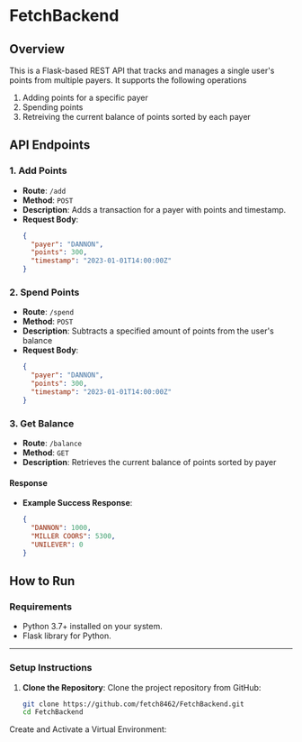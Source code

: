 # FetchBackend

## Overview
This is a Flask-based REST API that tracks and manages a single user's points from multiple payers. It supports the following operations
1. Adding points for a specific payer
2. Spending points
3. Retreiving the current balance of points sorted by each payer



## **API Endpoints**

### **1. Add Points**
- **Route**: `/add`
- **Method**: `POST`
- **Description**: Adds a transaction for a payer with points and timestamp.
- **Request Body**:
  ```json
  {
    "payer": "DANNON",
    "points": 300,
    "timestamp": "2023-01-01T14:00:00Z"
  }

### **2. Spend Points**
- **Route**: `/spend`
- **Method**: `POST`
- **Description**: Subtracts a specified amount of points from the user's balance
- **Request Body**:
  ```json
  {
    "payer": "DANNON",
    "points": 300,
    "timestamp": "2023-01-01T14:00:00Z"
  }

### **3. Get Balance**

- **Route**: `/balance`
- **Method**: `GET`
- **Description**: Retrieves the current balance of points sorted by payer

#### **Response**
- **Example Success Response**:
  ```json
  {
    "DANNON": 1000,
    "MILLER COORS": 5300,
    "UNILEVER": 0
  }

## **How to Run**

### **Requirements**
- Python 3.7+ installed on your system.
- Flask library for Python.

---

### **Setup Instructions**
1. **Clone the Repository**:
   Clone the project repository from GitHub:
   ```bash
   git clone https://github.com/fetch8462/FetchBackend.git
   cd FetchBackend
Create and Activate a Virtual Environment:



